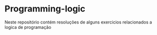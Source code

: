 # Programming-logic
Neste repositório contém resoluções de alguns exercicios relacionados a logica de programação
